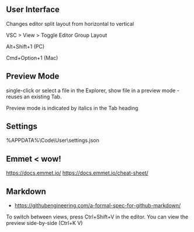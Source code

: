 

## User Interface

Changes editor split layout from horizontal to vertical

VSC > View > Toggle Editor Group Layout

Alt+Shift+1 (PC)

Cmd+Option+1 (Mac)

## Preview Mode

single-click or select a file in the Explorer, show file in a preview mode - reuses an existing Tab.

Preview mode is indicated by italics in the Tab heading

## Settings

%APPDATA%\Code\User\settings.json

## Emmet < wow!

https://docs.emmet.io/
https://docs.emmet.io/cheat-sheet/

## Markdown

* https://githubengineering.com/a-formal-spec-for-github-markdown/

To switch between views, press Ctrl+Shift+V in the editor. You can view the preview side-by-side (Ctrl+K V)



